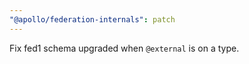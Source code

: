 ```yaml
---
"@apollo/federation-internals": patch
---
```


Fix fed1 schema upgraded when `@external` is on a type.
  